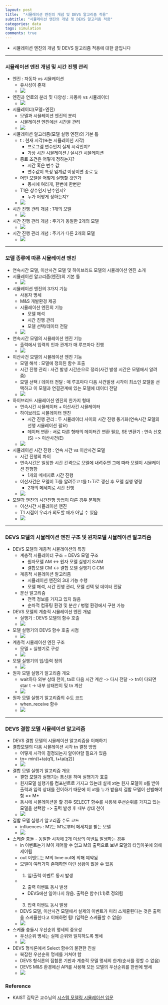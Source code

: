 ```yaml
---
layout: post
title:  "시뮬레이션 엔진의 개념 및 DEVS 알고리즘 적용"
subtitle: "시뮬레이션 엔진의 개념 및 DEVS 알고리즘 적용"
categories: data
tags: simulation
comments: true
---
```



- 시뮬레이션 엔진의 개념 및 DEVS 알고리즘 적용에 대한 글입니다


---

### 시뮬레이션 엔진 개념 및 시간 진행 관리
- 엔진 : 자동차 vs 시뮬레이션
	- 유사성이 존재
	- <img src="https://www.dropbox.com/s/u04ymch20w2iusq/%EC%8A%A4%ED%81%AC%EB%A6%B0%EC%83%B7%202019-06-05%2023.42.08.png?raw=1">
- 엔진과 연료의 분리 및 다양성 : 자동차 vs 시뮬레이터
	- <img src="https://www.dropbox.com/s/feuxw088vkbnl7a/%EC%8A%A4%ED%81%AC%EB%A6%B0%EC%83%B7%202019-06-05%2023.42.40.png?raw=1">
- 시뮬레이터(모델+엔진)
	- 모델과 시뮬레이션 엔진의 분리
	- 시뮬레이션 엔진에선 시간을 관리
	- <img src="https://www.dropbox.com/s/p2yw026lh7n2o7w/%EC%8A%A4%ED%81%AC%EB%A6%B0%EC%83%B7%202019-06-05%2023.46.35.png?raw=1"> 
- 시뮬레이션 알고리즘(모델 실행 엔진)의 기본 틀
	- t : 현재 시각(또는 시뮬레이션 시각)
		- 프로그램 변수인지 실제 시각인지?
		- 가상 시간 시뮬레이션 / 실시간 시뮬레이션
	- 종료 조건은 어떻게 정하는지?
		- 시간 혹은 변수 값
		- 변수값이 특정 임계값 이상이면 종료 등  
	- 어떤 모델을 어떻게 실행할 것인가
		- 동시에 여러개, 한번에 한번만
	- T1은 상수인지 난수인지?
		- 누가 어떻게 정하는지?  
	- <img src="https://www.dropbox.com/s/6mdad6matxzc5c8/%EC%8A%A4%ED%81%AC%EB%A6%B0%EC%83%B7%202019-06-05%2023.49.00.png?raw=1">
- 시간 진행 관리 개념 : 1개의 모델
	- <img src="https://www.dropbox.com/s/49706j1s3040frc/%EC%8A%A4%ED%81%AC%EB%A6%B0%EC%83%B7%202019-06-05%2023.55.07.png?raw=1">
- 시간 진행 관리 개념 : 주기가 동일한 2개의 모델
	- <img src="https://www.dropbox.com/s/fi9q2xkjq5q6kad/%EC%8A%A4%ED%81%AC%EB%A6%B0%EC%83%B7%202019-06-05%2023.56.18.png?raw=1">
- 시간 진행 관리 개념 : 주기가 다른 2개의 모델
	- <img src="https://www.dropbox.com/s/khlkmgqepky1a93/%EC%8A%A4%ED%81%AC%EB%A6%B0%EC%83%B7%202019-06-05%2023.59.06.png?raw=1">

---

### 모델 종류에 따른 시뮬레이션 엔진
- 연속시간 모델, 이산사건 모델 및 하이브리드 모델의 시뮬레이션 엔진 소개
- 시뮬레이션 알고리즘(엔진)의 기본 틀
	- <img src="https://www.dropbox.com/s/hi2gwimias1oh7i/%EC%8A%A4%ED%81%AC%EB%A6%B0%EC%83%B7%202019-06-06%2000.01.52.png?raw=1">
- 시뮬레이션 엔진의 3가지 기능
	- 사용자 명세
	- M&S 개발환경 제공
	- 시뮬레이션 엔진의 기능
		- 모델 해석
		- 시간 진행 관리
		- 모델 선택/데이터 전달
	- <img src="https://www.dropbox.com/s/dw4f2nvpozws5aq/%EC%8A%A4%ED%81%AC%EB%A6%B0%EC%83%B7%202019-06-06%2000.02.36.png?raw=1">
- 연속시간 모델의 시뮬레이션 엔진 기능
	- 출력에서 입력의 인과 관계가 매 루프마다 진행
	- <img src="https://www.dropbox.com/s/tn04j2haqqc3zpb/%EC%8A%A4%ED%81%AC%EB%A6%B0%EC%83%B7%202019-06-06%2000.58.09.png?raw=1">     
- 이산사건 모델의 시뮬레이션 엔진 기능
	- 모델 해석 : 모델에 정의된 함수 호출
	- 시간 진행 관리 : 사건 발생 시간순으로 정리(사건 발생 시간은 모델에서 알려줌)
	- 모델 선택 / 데이터 전달 : 매 루프마다 다음 사건발생 시각이 최소인 모델을 선택하고 이 모델과 연결관계에 있는 모델에 데이터 전달
	- <img src="https://www.dropbox.com/s/amn3b0grtevurbv/%EC%8A%A4%ED%81%AC%EB%A6%B0%EC%83%B7%202019-06-06%2001.09.09.png?raw=1">
- 하이브리드 시뮬레이션 엔진의 한가지 형태
	- 연속시간 시뮬레이터 + 이산사건 시뮬레이터
	- 하이브리드 시뮬레이터 엔진
		- 시간 진행 관리 : 두 시뮬레이터 사이의 시간 진행 동기화(연속시간 모델의 선행 시뮬레이션 필요)
		- 데이터 변환 : 서로 다른 형태의 데이터간 변환 필요, SE 변환기 : 연속 신호(S) => 이산사건(E) 
	- <img src="https://www.dropbox.com/s/8cf43knoeli6lbt/%EC%8A%A4%ED%81%AC%EB%A6%B0%EC%83%B7%202019-06-06%2001.11.08.png?raw=1">
- 시뮬레이션 시간 진행 : 연속 시간 vs 이산사건 모델
	- 시간 진행의 차이
	- 연속시간은 일정한 시간 간격으로 모델에 내려주면 그에 따라 모델이 시뮬레이션 진행함
		- 1개의 메세지로 시간 진행 
	- 이산사건은 모델이 Ti를 알려주고 t를 t+Ti로 갱신 후 모델 실행 명령
		- 2개의 메세지로 시간 진행 
	- <img src="https://www.dropbox.com/s/5dan9hkfop5c291/%EC%8A%A4%ED%81%AC%EB%A6%B0%EC%83%B7%202019-06-06%2001.16.12.png?raw=1">
- 모델과 엔진의 시간진행 방법이 다른 경우 문제점
	- 이산시간 시뮬레이션 엔진
	- T1 시점이 우리가 의도할 때가 아닐 수 있음
	- <img src="https://www.dropbox.com/s/zrx3keh633phmc0/%EC%8A%A4%ED%81%AC%EB%A6%B0%EC%83%B7%202019-06-06%2001.18.18.png?raw=1"> 

---
	
### DEVS 모델의 시뮬레이션 엔진 구조 및 원자모델 시뮬레이션 알고리즘
- DEVS 모델의 계층적 시뮬레이션의 특징
	- 계층적 시뮬레이터 구조 = DEVS 모델 구조
		- 원자모델 AM <-> 원자 모델 실행기 S:AM
		- 결합모델 CM <-> 결합 모델 실행기 C:CM
	- 계층적 시뮬레이션 알고리즘
		- 시뮬레이션 엔진의 3대 기능 수행
		- 모델 해석, 시간 진행 관리, 모델 선택 및 데이터 전달
	- 분산 알고리즘
		- 전역 정보를 가지고 있지 않음
		- 순차적 컴퓨팅 환경 및 분산 / 병렬 환경에서 구현 가능
- DEVS 모델의 계층적 시뮬레이션 엔진 개념
	- 실행기 : DEVS 모델의 함수 호출
	- <img src="https://www.dropbox.com/s/gi023g8kkwbqt3q/%EC%8A%A4%ED%81%AC%EB%A6%B0%EC%83%B7%202019-06-06%2009.52.38.png?raw=1">
- 모델 실행기의 DEVS 함수 호출 시점
	- <img src="https://www.dropbox.com/s/8g0lpq6cf8z1ms1/%EC%8A%A4%ED%81%AC%EB%A6%B0%EC%83%B7%202019-06-06%2009.54.29.png?raw=1"> 
- 계층적 시뮬레이션 엔진 구조
	- 모델 + 실행기로 구성
	- <img src="https://www.dropbox.com/s/dm1gsl9xdfj71kn/%EC%8A%A4%ED%81%AC%EB%A6%B0%EC%83%B7%202019-06-06%2009.57.28.png?raw=1">
- 모델 실행기의 입/출력 정의
	- <img src="https://www.dropbox.com/s/0hjfcexexsci9lj/%EC%8A%A4%ED%81%AC%EB%A6%B0%EC%83%B7%202019-06-06%2009.58.52.png?raw=1">
- 원자 모델 실행기 알고리즘 개요
	- wait하다 외부 상태 천이, ta로 다음 시간 계산 -> 다시 전달 -> tn이 다되면 star t -> 내부 상태천이 및 tn 계산
	- <img src="https://www.dropbox.com/s/o909x819zhr54bo/%EC%8A%A4%ED%81%AC%EB%A6%B0%EC%83%B7%202019-06-06%2010.00.54.png?raw=1">
- 원자 모델 실행기 알고리즘의 수도 코드
	- when_receive 함수
	- <img src="https://www.dropbox.com/s/6d2tbrepvspp6e9/%EC%8A%A4%ED%81%AC%EB%A6%B0%EC%83%B7%202019-06-06%2010.01.59.png?raw=1">


---

### DEVS 결합 모델 시뮬레이션 알고리즘
- DEVS 결합 모델의 시뮬레이션 알고리즘을 이해하기
- 결합모델의 다음 시뮬레이션 시각 tn 결정 방법
	- 어떻게 시각이 결정되는지 알아야할 필요가 있음
	- tn= min{t+ta(q1), t+ta(q2)}
	- <img src="https://www.dropbox.com/s/vczzba17w3bhyh0/%EC%8A%A4%ED%81%AC%EB%A6%B0%EC%83%B7%202019-06-06%2010.35.47.png?raw=1">
- 결합 모델 실행기 알고리즘 개요
	- 결합 모델과 실행기는 통신을 하며 실행기가 호출
	- 원자모델 실행기를 컴포넌트로 가지고 있는데 실제 xt는 원자 모델이 x를 받아 출력과 입력 상태를 전이하기 때문에  이 xt를 누가 받을지 결합 모델이 선별해야 함 => M*
	- 동시에 시뮬레이션을 할 경우 SELECT 함수를 사용해 우선순위를 가지고 있는 모델을 선택함 => 출력 발생 후 내부 상태 천이
	- <img src="https://www.dropbox.com/s/xoe67fr3m2d10b4/%EC%8A%A4%ED%81%AC%EB%A6%B0%EC%83%B7%202019-06-06%2011.17.54.png?raw=1">
- 결합 모델 실행기 알고리즘 수도 코드
	- influences : M2는 M1로부터 메세지를 받는 모델 
	- <img src="https://www.dropbox.com/s/lkxrmwlbvq4gn7w/%EC%8A%A4%ED%81%AC%EB%A6%B0%EC%83%B7%202019-06-06%2011.18.53.png?raw=1">
- 스케줄 충돌 - 동일한 시각에 2개 이상의 이벤트 발생하는 경우
	- in 이벤트는가 M이 제어할 수 없고 M의 출력으로 보낸 모델의 타임아웃에 의해 제어됨
	- out 이벤트는 M의 time out에 의해 예약됨
	- 모델이 여러가지 존재하면 이런 상황이 많을 수 있음
	- 1) 입/출력 이벤트 동시 발생
	- 2) 출력 이벤트 동시 발생
		- DEVS에선 일어나지 않음. 출력은 함수(1:1)로 정의됨 
	- 3) 입력 이벤트 동시 발생
	- DEVS 모델, 이산사건 모델에서 실제의 이벤트가 미리 스케쥴된다는 것은 출력을 스케쥴한다고 이해하면 됨! (입력은 스케쥴할 수 없음)
	- <img src="https://www.dropbox.com/s/ed0kyzzwb0dgzd7/%EC%8A%A4%ED%81%AC%EB%A6%B0%EC%83%B7%202019-06-06%2011.22.49.png?raw=1">
- 스케쥴 충돌시 우선순위 명세의 중요성
	- 우선순위 명세는 실제 순위와 일치하도록 명세
	- <img src="https://www.dropbox.com/s/651ql40i3ofstjy/%EC%8A%A4%ED%81%AC%EB%A6%B0%EC%83%B7%202019-06-06%2011.32.14.png?raw=1"> 	
- DEVS 형식론에서 Select 함수의 불편한 진실
	- 복잡한 우선순위 명세를 거쳐야 함
	- DEVS 형식론의 집합론 기반과 계층적 모델 명세의 한계(순서를 정할 수 없음)
	- DEVS M&S 환경에선 API를 사용해 모든 모델의 우선순위를 한번에 명세
	- <img src="https://www.dropbox.com/s/1ezz12z1bxo0yx8/%EC%8A%A4%ED%81%AC%EB%A6%B0%EC%83%B7%202019-06-06%2011.36.42.png?raw=1">

 

### Reference
- KAIST 김탁곤 교수님의 [시스템 모델링 시뮬레이션 입문](https://kooc.kaist.ac.kr/isms1)


 